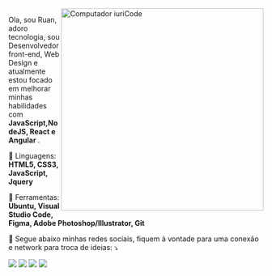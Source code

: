 <img src="https://raw.githubusercontent.com/MicaelliMedeiros/micaellimedeiros/master/image/computer-illustration.png" min-width="400px" max-width="400px" width="400px" align="right" alt="Computador iuriCode">

<p align="left"> 
  Ola, sou Ruan, adoro tecnologia, sou Desenvolvedor front-end, Web Design e atualmente estou focado em melhorar minhas habilidades com<strong> JavaScript,NodeJS, React e Angular </strong>.<br>
</p>

<p align="left">
  🦄 Linguagens: <strong>HTML5, CSS3, JavaScript, Jquery</strong>
</p>

<p align="left">
  💼 Ferramentas: <strong> Ubuntu, Visual Studio Code, Figma, Adobe Photoshop/Illustrator, Git</strong>
</p>

<p align="left">
  💌 Segue abaixo minhas redes sociais, fiquem à vontade para uma conexão e network para troca de ideias: ⤵️
</p>

<p align="left">

  <a href="https://www.linkedin.com/in/ruancsc/" alt="Linkedin">
  <img src="https://img.shields.io/badge/-Linkedin-0e76a8?style=flat-square&logo=Linkedin&logoColor=white&link=LINK-DO-SEU-LINKEDIN" /></a>

  <a href="https://api.whatsapp.com/send?phone=5521973018926&text=Oi" alt="WhatsApp">
  <img src="https://img.shields.io/badge/-WhatsApp-25d366?style=flat-square&labelColor=25d366&logo=whatsapp&logoColor=white&link=API-DO-SEU-WHATSAPP"/></a>

  <a href="https://www.facebook.com/ruan.csc" alt="Facebook">
  <img src="https://img.shields.io/badge/-Facebook-3b5998?style=flat-square&labelColor=3b5998&logo=facebook&logoColor=white&link=LINK-DO-SEU-FACEBOOK"/></a>

  <a href="https://www.instagram.com/ruanksc/" alt="Instagram">
  <img src="https://img.shields.io/badge/-Instagram-DF0174?style=flat-square&labelColor=DF0174&logo=instagram&logoColor=white&link=LINK-DO-SEU-INSTAGRAM"/></a>
</p>  
